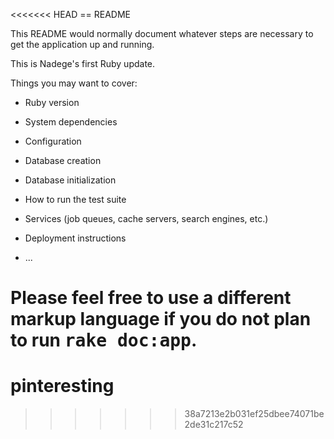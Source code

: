 <<<<<<< HEAD
== README

This README would normally document whatever steps are necessary to get the
application up and running.

This is Nadege's first Ruby update.

Things you may want to cover:

* Ruby version

* System dependencies

* Configuration

* Database creation

* Database initialization

* How to run the test suite

* Services (job queues, cache servers, search engines, etc.)

* Deployment instructions

* ...


Please feel free to use a different markup language if you do not plan to run
<tt>rake doc:app</tt>.
=======
pinteresting
============
>>>>>>> 38a7213e2b031ef25dbee74071be2de31c217c52
